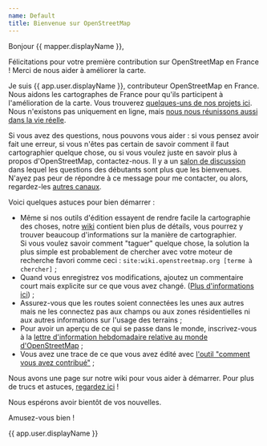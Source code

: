 ```yaml
---
name: Default
title: Bienvenue sur OpenStreetMap
---
```


Bonjour {{ mapper.displayName }},

Félicitations pour votre première contribution sur OpenStreetMap en France ! Merci de nous aider à améliorer la carte.

Je suis {{ app.user.displayName }}, contributeur OpenStreetMap en France. Nous aidons les cartographes de France pour qu'ils participent à l'amélioration de la carte. Vous trouverez [quelques-uns de nos projets ici](https://www.openstreetmap.fr/). Nous n'existons pas uniquement en ligne, mais [nous nous réunissons aussi dans la vie réelle](https://www.openstreetmap.fr/evenements/).

Si vous avez des questions, nous pouvons vous aider : si vous pensez avoir fait une erreur, si vous n'êtes pas certain de savoir comment il faut cartographier quelque chose, ou si vous voulez juste en savoir plus à propos d'OpenStreetMap, contactez-nous. Il y a un [salon de discussion](https://telegram.me/osmfr) dans lequel les questions des débutants sont plus que les bienvenues. N'ayez pas peur de répondre à ce message pour me contacter, ou alors, regardez-les [autres canaux](https://wiki.openstreetmap.org/wiki/FR:Canaux_de_contact).

Voici quelques astuces pour bien démarrer :

* Même si nos outils d'édition essayent de rendre facile la cartographie des choses, notre [wiki](https://wiki.openstreetmap.org/wiki/) contient bien plus de détails, vous pourrez y trouver beaucoup d'informations sur la manière de cartographier.  
Si vous voulez savoir comment "taguer" quelque chose, la solution la plus simple est probablement de chercher avec votre moteur de recherche favori comme ceci : `site:wiki.openstreetmap.org [terme à chercher]` ;
* Quand vous enregistrez vos modifications, ajoutez un commentaire court mais explicite sur ce que vous avez changé. ([Plus d'informations ici](https://wiki.openstreetmap.org/wiki/FR:Bons_commentaires_de_groupe_de_modifications)) ;
* Assurez-vous que les routes soient connectées les unes aux autres mais ne les connectez pas aux champs ou aux zones résidentielles ni aux autres informations sur l'usage des terrains ;
* Pour avoir un aperçu de ce qui se passe dans le monde, inscrivez-vous à la [lettre d'information hebdomadaire relative au monde d'OpenStreetMap](https://weeklyosm.eu/fr/) ;
* Vous avez une trace de ce que vous avez édité avec [l'outil "comment vous avez contribué"](https://hdyc.neis-one.org/) ;

Nous avons une page sur notre wiki pour vous aider à démarrer. Pour plus de trucs et astuces, [regardez ici](https://wiki.openstreetmap.org/wiki/FR:Guide_du_d%C3%A9butant) !

Nous espérons avoir bientôt de vos nouvelles.

Amusez-vous bien !

{{ app.user.displayName }}
